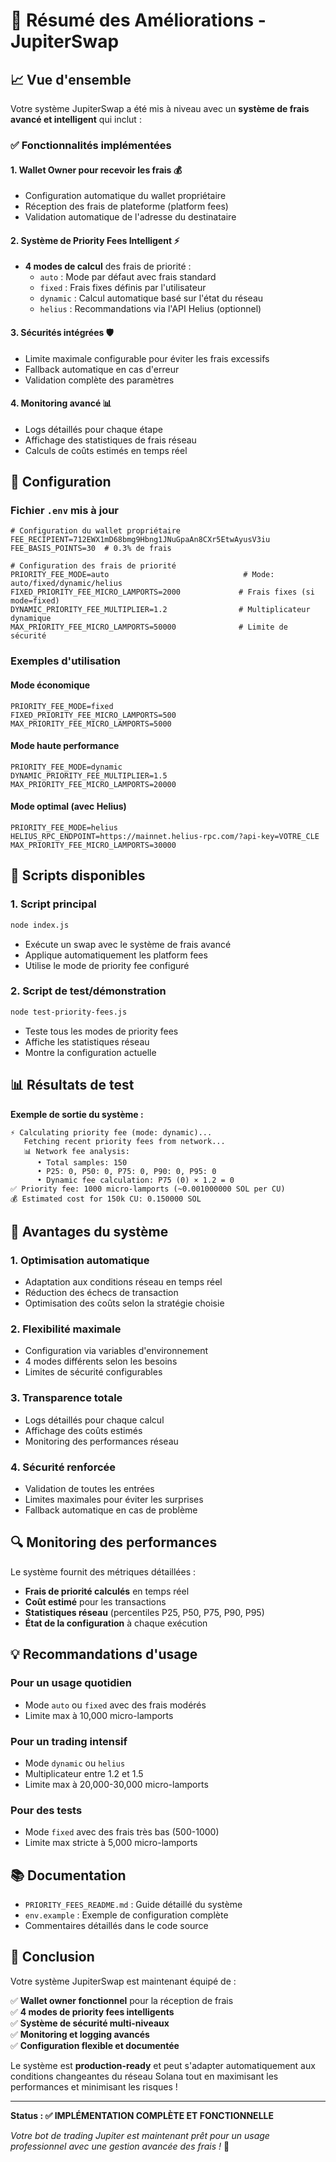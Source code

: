# 🚀 Résumé des Améliorations - JupiterSwap

## 📈 Vue d'ensemble

Votre système JupiterSwap a été mis à niveau avec un **système de frais avancé et intelligent** qui inclut :

### ✅ Fonctionnalités implémentées

#### 1. **Wallet Owner pour recevoir les frais** 💰
- Configuration automatique du wallet propriétaire
- Réception des frais de plateforme (platform fees)
- Validation automatique de l'adresse du destinataire

#### 2. **Système de Priority Fees Intelligent** ⚡
- **4 modes de calcul** des frais de priorité :
  - `auto` : Mode par défaut avec frais standard
  - `fixed` : Frais fixes définis par l'utilisateur
  - `dynamic` : Calcul automatique basé sur l'état du réseau
  - `helius` : Recommandations via l'API Helius (optionnel)

#### 3. **Sécurités intégrées** 🛡️
- Limite maximale configurable pour éviter les frais excessifs
- Fallback automatique en cas d'erreur
- Validation complète des paramètres

#### 4. **Monitoring avancé** 📊
- Logs détaillés pour chaque étape
- Affichage des statistiques de frais réseau
- Calculs de coûts estimés en temps réel

## 🔧 Configuration

### Fichier `.env` mis à jour

```env
# Configuration du wallet propriétaire
FEE_RECIPIENT=712EWX1mD68bmg9Hbng1JNuGpaAn8CXr5EtwAyusV3iu
FEE_BASIS_POINTS=30  # 0.3% de frais

# Configuration des frais de priorité
PRIORITY_FEE_MODE=auto                              # Mode: auto/fixed/dynamic/helius
FIXED_PRIORITY_FEE_MICRO_LAMPORTS=2000             # Frais fixes (si mode=fixed)
DYNAMIC_PRIORITY_FEE_MULTIPLIER=1.2                # Multiplicateur dynamique
MAX_PRIORITY_FEE_MICRO_LAMPORTS=50000              # Limite de sécurité
```

### Exemples d'utilisation

#### Mode économique
```env
PRIORITY_FEE_MODE=fixed
FIXED_PRIORITY_FEE_MICRO_LAMPORTS=500
MAX_PRIORITY_FEE_MICRO_LAMPORTS=5000
```

#### Mode haute performance
```env
PRIORITY_FEE_MODE=dynamic
DYNAMIC_PRIORITY_FEE_MULTIPLIER=1.5
MAX_PRIORITY_FEE_MICRO_LAMPORTS=20000
```

#### Mode optimal (avec Helius)
```env
PRIORITY_FEE_MODE=helius
HELIUS_RPC_ENDPOINT=https://mainnet.helius-rpc.com/?api-key=VOTRE_CLE
MAX_PRIORITY_FEE_MICRO_LAMPORTS=30000
```

## 📱 Scripts disponibles

### 1. Script principal
```bash
node index.js
```
- Exécute un swap avec le système de frais avancé
- Applique automatiquement les platform fees
- Utilise le mode de priority fee configuré

### 2. Script de test/démonstration
```bash
node test-priority-fees.js
```
- Teste tous les modes de priority fees
- Affiche les statistiques réseau
- Montre la configuration actuelle

## 📊 Résultats de test

**Exemple de sortie du système :**

```
⚡ Calculating priority fee (mode: dynamic)...
   Fetching recent priority fees from network...
   📊 Network fee analysis:
      • Total samples: 150
      • P25: 0, P50: 0, P75: 0, P90: 0, P95: 0
      • Dynamic fee calculation: P75 (0) × 1.2 = 0
✅ Priority fee: 1000 micro-lamports (~0.001000000 SOL per CU)
💰 Estimated cost for 150k CU: 0.150000 SOL
```

## 🎯 Avantages du système

### 1. **Optimisation automatique**
- Adaptation aux conditions réseau en temps réel
- Réduction des échecs de transaction
- Optimisation des coûts selon la stratégie choisie

### 2. **Flexibilité maximale**
- Configuration via variables d'environnement
- 4 modes différents selon les besoins
- Limites de sécurité configurables

### 3. **Transparence totale**
- Logs détaillés pour chaque calcul
- Affichage des coûts estimés
- Monitoring des performances réseau

### 4. **Sécurité renforcée**
- Validation de toutes les entrées
- Limites maximales pour éviter les surprises
- Fallback automatique en cas de problème

## 🔍 Monitoring des performances

Le système fournit des métriques détaillées :

- **Frais de priorité calculés** en temps réel
- **Coût estimé** pour les transactions
- **Statistiques réseau** (percentiles P25, P50, P75, P90, P95)
- **État de la configuration** à chaque exécution

## 💡 Recommandations d'usage

### Pour un usage quotidien
- Mode `auto` ou `fixed` avec des frais modérés
- Limite max à 10,000 micro-lamports

### Pour un trading intensif
- Mode `dynamic` ou `helius`
- Multiplicateur entre 1.2 et 1.5
- Limite max à 20,000-30,000 micro-lamports

### Pour des tests
- Mode `fixed` avec des frais très bas (500-1000)
- Limite max stricte à 5,000 micro-lamports

## 📚 Documentation

- `PRIORITY_FEES_README.md` : Guide détaillé du système
- `env.example` : Exemple de configuration complète
- Commentaires détaillés dans le code source

## 🎉 Conclusion

Votre système JupiterSwap est maintenant équipé de :

✅ **Wallet owner fonctionnel** pour la réception de frais  
✅ **4 modes de priority fees intelligents**  
✅ **Système de sécurité multi-niveaux**  
✅ **Monitoring et logging avancés**  
✅ **Configuration flexible et documentée**  

Le système est **production-ready** et peut s'adapter automatiquement aux conditions changeantes du réseau Solana tout en maximisant les performances et minimisant les risques !

---

**Status : ✅ IMPLÉMENTATION COMPLÈTE ET FONCTIONNELLE** 

*Votre bot de trading Jupiter est maintenant prêt pour un usage professionnel avec une gestion avancée des frais !* 🚀
